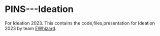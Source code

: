 # PINS---Ideation
For Ideation 2023.
This contains the code,files,presentation for Ideation 2023 by team [EWhizard](https://ewhizard.tech "EWhizard Home").
